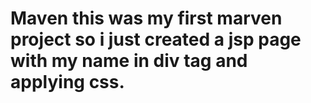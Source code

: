# Maven this was my first marven project so i just created a jsp page with my name in div tag and applying css.

